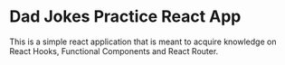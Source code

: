 # Dad Jokes Practice React App

This is a simple react application that is meant to acquire knowledge on React Hooks, Functional Components and React Router.

